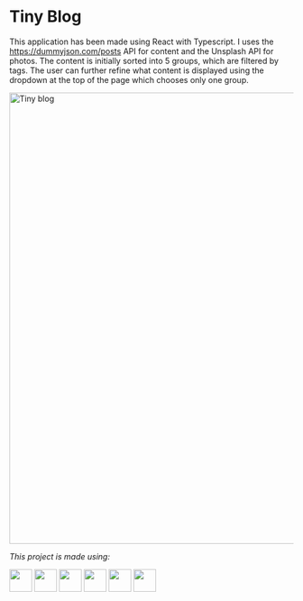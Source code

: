 # Tiny Blog

This application has been made using React with Typescript. I uses the https://dummyjson.com/posts API for content and the Unsplash API for photos. The content is initially sorted into 5 groups, which are filtered by tags. The user can further refine what content is displayed using the dropdown at the top of the page which chooses only one group.

<img width="800" alt="Tiny blog" src="https://user-images.githubusercontent.com/110406695/213300096-de9c6608-ee3a-4938-8ece-4b16f25e8c21.png">

<i>This project is made using: </i>

<div>
    <img height=40 src="https://cdn.jsdelivr.net/gh/devicons/devicon/icons/javascript/javascript-original.svg"/>
    <img height=40 src="https://cdn.jsdelivr.net/gh/devicons/devicon/icons/typescript/typescript-original.svg"/>
    <img height=40 src="https://cdn.jsdelivr.net/gh/devicons/devicon/icons/nodejs/nodejs-original.svg" />
    <img height=40 src="https://cdn.jsdelivr.net/gh/devicons/devicon/icons/react/react-original.svg" />
    <img height=40 src="https://cdn.jsdelivr.net/gh/devicons/devicon/icons/html5/html5-original.svg" />
    <img height=40 src="https://cdn.jsdelivr.net/gh/devicons/devicon/icons/css3/css3-original.svg" />
</div>
